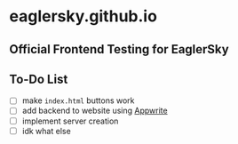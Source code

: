 # eaglersky.github.io
Official Frontend Testing for EaglerSky
---
## To-Do List
- [ ] make `index.html` buttons work
- [ ] add backend to website using [Appwrite](https://appwrite.io)
- [ ] implement server creation
- [ ] idk what else
